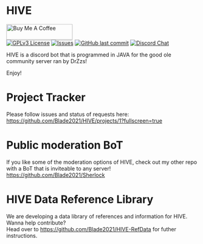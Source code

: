 # HIVE

<a href="https://www.buymeacoff.ee/Blade2021" target="_blank"><img src="https://www.buymeacoffee.com/assets/img/custom_images/orange_img.png" alt="Buy Me A Coffee" style="height: 41px !important;width: 174px !important;box-shadow: 0px 3px 2px 0px rgba(190, 190, 190, 0.5) !important;-webkit-box-shadow: 0px 3px 2px 0px rgba(190, 190, 190, 0.5) !important;" ></a>  
[![GPLv3 License](https://img.shields.io/badge/License-GPL%20v3-yellow.svg)](https://opensource.org/licenses/)
[![Issues](https://img.shields.io/github/issues-raw/blade2021/HIVE.svg?maxAge=25000)](https://github.com/Blade2021/HIVE/issues)
[![GitHub last commit](https://img.shields.io/github/last-commit/blade2021/hive.svg?style=flat)]()
[![Discord Chat](https://img.shields.io/discord/469330414121517056.svg)](https://discord.me/drzzs)  


HIVE is a discord bot that is programmed in JAVA for the good ole community server ran by DrZzs!

Enjoy!

# Project Tracker
Please follow issues and status of requests here: https://github.com/Blade2021/HIVE/projects/1?fullscreen=true

# Public moderation BoT
If you like some of the moderation options of HIVE, check out my other repo with a BoT that is inviteable to any server!  
https://github.com/Blade2021/Sherlock

# HIVE Data Reference Library
We are developing a data library of references and information for HIVE.  Wanna help contribute?  
Head over to https://github.com/Blade2021/HIVE-RefData for futher instructions.
